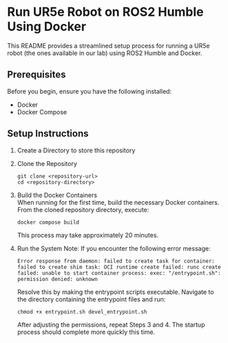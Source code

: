 # Run UR5e Robot on ROS2 Humble Using Docker
This README provides a streamlined setup process for running a UR5e robot (the ones available in our lab) using ROS2 Humble and Docker.

## Prerequisites
Before you begin, ensure you have the following installed:
- Docker
- Docker Compose

## Setup Instructions
1. Create a Directory to store this repository
1. Clone the Repository
    ```
    git clone <repository-url>
    cd <repository-directory>
    ```
1. Build the Docker Containers 
    \
    When running for the first time, build the necessary Docker containers. From the cloned repository directory, execute:
    ```
    docker compose build
    ```
    This process may take approximately 20 minutes.

1. Run the System
    Note: If you encounter the following error message:
    ```
    Error response from daemon: failed to create task for container: failed to create shim task: OCI runtime create failed: runc create failed: unable to start container process: exec: "/entrypoint.sh": permission denied: unknown
    ```
    Resolve this by making the entrypoint scripts executable. Navigate to the directory containing the entrypoint files and run:
    ```
    chmod +x entrypoint.sh devel_entrypoint.sh
    ```
    After adjusting the permissions, repeat Steps 3 and 4. The startup process should complete more quickly this time.


